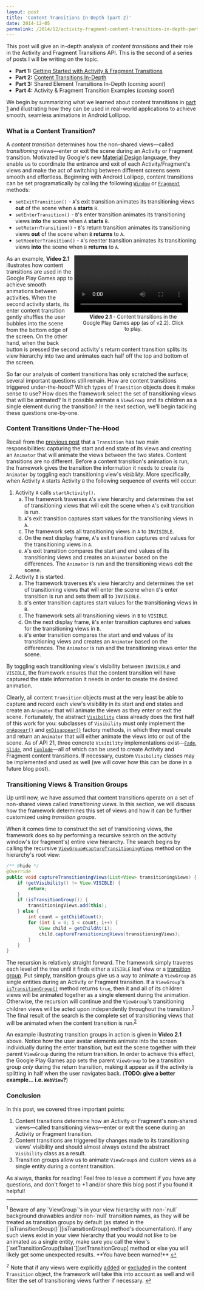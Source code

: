 ```yaml
---
layout: post
title: 'Content Transitions In-Depth (part 2)'
date: 2014-12-05
permalink: /2014/12/activity-fragment-content-transitions-in-depth-part2.html
---
```


This post will give an in-depth analysis of _content transitions_ and their role in the Activity and Fragment Transitions API. This is the second of a series of posts I will be writing on the topic.

* **Part 1:** [Getting Started with Activity & Fragment Transitions][part1]
* **Part 2:** [Content Transitions In-Depth][part2]
* **Part 3:** Shared Element Transitions In-Depth (_coming soon!_)
* **Part 4:** Activity & Fragment Transition Examples (_coming soon!_)

We begin by summarizing what we learned about content transitions in [part 1][part1] and illustrating how they can be used in real-world applications to achieve smooth, seamless animations in Android Lollipop.

### What is a Content Transition?

<!--morestart-->

A _content transition_ determines how the non-shared views&mdash;called _transitioning views_&mdash;enter or exit the scene during an Activity or Fragment transition. Motivated by Google's new [Material Design][MaterialDesignMeaningfulTransitions] language, they enable us to coordinate the entrance and exit of each Activity/Fragment's views and make the act of switching between different screens seem smooth and effortless. Beginning with Android Lollipop, content transitions can be set programatically by calling the following [`Window`][Window] or [`Fragment`][Fragment] methods:

* `setExitTransition()` - `A`'s exit transition animates its transitioning views **out** of the scene when `A` **starts** `B`.
* `setEnterTransition()` - `B`'s enter transition animates its transitioning views **into** the scene when `A` **starts** `B`.
* `setReturnTransition()` - `B`'s return transition animates its transitioning views **out** of the scene when `B` **returns** to `A`.
* `setReenterTransition()` - `A`'s reenter transition animates its transitioning views **into** the scene when `B` **returns** to `A`.

<!--more-->

<div style="width:290px;margin-right:35px;float:right" poster="/assets/videos/posts/2014/12/05/games-opt.png" preload="none">
  <div class="framed-nexus6-port">
  <video id="figure21" onclick="playPause('figure21')">
    <source src="/assets/videos/posts/2014/12/05/games-opt.mp4" type="video/mp4">
    <source src="/assets/videos/posts/2014/12/05/games-opt.webm" type="video/webm">
    <source src="/assets/videos/posts/2014/12/05/games-opt.ogv" type="video/ogg">
  </video>
  </div>
  <div style="font-size:10pt;margin-left:20px;margin-bottom:30px">
    <p class="img-caption" style="margin-top:3px;margin-bottom:10px;text-align: center;"><strong>Video 2.1</strong> - Content transitions in the Google Play Games app (as of v2.2). Click to play.</p>
  </div>
</div>

As an example, **Video 2.1** illustrates how content transitions are used in the Google Play Games app to achieve smooth animations between activities. When the second activity starts, its enter content transition gently shuffles the user bubbles into the scene from the bottom edge of the screen. On the other hand, when the back button is pressed the second activity's return content transition splits its view hierarchy into two and animates each half off the top and bottom of the screen.

So far our analysis of content transitions has only scratched the surface; several important questions still remain. How are content transitions triggered under-the-hood? Which types of `Transition` objects does it make sense to use? How does the framework select the set of transitioning views that will be animated? Is it possible animate a `ViewGroup` and its children as a single element during the transition? In the next section, we'll begin tackling these questions one-by-one.

### Content Transitions Under-The-Hood

Recall from the [previous post][part1] that a `Transition` has two main responsibilities: capturing the start and end state of its views and creating an `Animator` that will animate the views between the two states. Content transitions are no different. Before a content transition's animation is run, the framework gives the transition the information it needs to create its `Animator` by toggling each transitioning view's _visibility_. More specifically, when Activity `A` starts Activity `B` the following sequence of events will occur:

<ol>
<li>Activity <code>A</code> calls <code>startActivity()</code>.
<ol style="list-style-type: lower-alpha;">
<li>The framework traverses <code>A</code>'s view hierarchy and determines the set of transitioning views that will exit the scene when <code>A</code>'s exit transition is run.</li>
<li><code>A</code>'s exit transition captures start values for the transitioning views in <code>A</code>.</li>
<li>The framework sets all transitioning views in <code>A</code> to <code>INVISIBLE</code>.</li>
<li>On the next display frame, <code>A</code>'s exit transition captures end values for the transitioning views in <code>A</code>.</li>
<li><code>A</code>'s exit transition compares the start and end values of its transitioning views and creates an <code>Animator</code> based on the differences. The <code>Animator</code> is run and the transitioning views exit the scene.</li>
</ol>
</li>
<li>Activity <code>B</code> is started.
<ol style="list-style-type: lower-alpha;">
<li>The framework traverses <code>B</code>'s view hierarchy and determines the set of transitioning views that will enter the scene when <code>B</code>'s enter transition is run and sets them all to <code>INVISIBLE</code>.</li>
<li><code>B</code>'s enter transition captures start values for the transitioning views in <code>B</code>.</li>
<li>The framework sets all transitioning views in <code>B</code> to <code>VISIBLE</code>.</li>
<li>On the next display frame, <code>B</code>'s enter transition captures end values for the transitioning views in <code>B</code>.</li>
<li><code>B</code>'s enter transition compares the start and end values of its transitioning views and creates an <code>Animator</code> based on the differences. The <code>Animator</code> is run and the transitioning views enter the scene.</li>
</ol>
</li>
</ol>

By toggling each transitioning view's visibility between `INVISIBLE` and `VISIBLE`, the framework ensures that the content transition will have captured the state information it needs in order to create the desired animation.

Clearly, all content `Transition` objects must at the very least be able to capture and record each view's visibility in its start and end states and create an `Animator` that will animate the views as they enter or exit the scene. Fortunately, the abstract [`Visibility`][Visibility] class already does the first half of this work for you: subclasses of `Visibility` must only implement the [`onAppear()`][onAppear] and [`onDisappear()`][onDisappear] factory methods, in which they must create and return an `Animator` that will either animate the views into or out of the scene. As of API 21, three concrete `Visibility` implementations exist&mdash;[`Fade`][Fade], [`Slide`][Slide], and [`Explode`][Explode]&mdash;all of which can be used to create Activity and Fragment content transitions. If necessary, custom `Visibility` classes may be implemented and used as well (we will cover how this can be done in a future blog post).

### Transitioning Views & Transition Groups

Up until now, we have assumed that content transitions operate on a set of non-shared views called _transitioning views_. In this section, we will discuss how the framework determines this set of views and how it can be further customized using _transition groups_.

When it comes time to construct the set of transitioning views, the framework does so by performing a recursive search on the activity window's (or fragment's) entire view hierarchy. The search begins by calling the recursive [`ViewGroup#captureTransitioningViews`][ViewGroup#captureTransitioningViews] method on the hierarchy's root view:

```java
/** @hide */
@Override
public void captureTransitioningViews(List<View> transitioningViews) {
    if (getVisibility() != View.VISIBLE) {
        return;
    }
    if (isTransitionGroup()) {
        transitioningViews.add(this);
    } else {
        int count = getChildCount();
        for (int i = 0; i < count; i++) {
            View child = getChildAt(i);
            child.captureTransitioningViews(transitioningViews);
        }
    }
}
```

The recursion is relatively straight forward. The framework simply traveres each level of the tree until it finds either a `VISIBLE` leaf view or a [transition group][isTransitionGroup]. Put simply, transition groups give us a way to animate a `ViewGroup` as single entities during an Activity or Fragment transition. If a `ViewGroup`'s [`isTransitionGroup()`][isTransitionGroup] method returns `true`, then it and all of its children views will be animated together as a single element during the animation. Otherwise, the recursion will continue and the `ViewGroup`'s transitioning children views will be acted upon independently throughout the transition.<sup><a href="#footnote1" id="ref1">1</a></sup> The final result of the search is the complete set of transitioning views that will be animated when the content transition is run.<sup><a href="#footnote2" id="ref2">2</a></sup>

An example illustrating transition groups in action is given in **Video 2.1** above. Notice how the user avatar elements animate into the screen individually during the enter transition, but exit the scene together with their parent `ViewGroup` during the return transition. In order to achieve this effect, the Google Play Games app sets the parent `ViewGroup` to be a transition group _only_ during the return transition, making it appear as if the activity is splitting in half when the user navigates back. (**TODO: give a better example... i.e. `WebView`?**)

### Conclusion

In this post, we covered three important points:

1. Content transitions determine how an Activity or Fragment's non-shared views—called transitioning views—enter or exit the scene during an Activity or Fragment transition.
2. Content transitions are triggered by changes made to its transitioning views' visibility and should almost always extend the abstract `Visibility` class as a result.
3. Transition groups allow us to animate `ViewGroup`s and custom views as a single entity during a content transition.

As always, thanks for reading! Feel free to leave a comment if you have any questions, and don't forget to +1 and/or share this blog post if you found it helpful!

<hr class="footnote-divider"/>
<sup id="footnote1">1</sup> Beware of any `ViewGroup`'s in your view hierarchy with non-`null` background drawables and/or non-`null` transition names, as they will be treated as transition groups by default (as stated in the [`isTransitionGroup()`][isTransitionGroup] method's documentation). If any such views exist in your view hierarchy that you would not like to be animated as a single entity, make sure you call the view's [`setTransitionGroup(false)`][setTransitionGroup] method or else you will likely get some unexpected results. **You have been warned!** <a href="#ref1" title="Jump to footnote 1.">&#8617;</a>

<sup id="footnote2">2</sup> Note that if any views were explicitly [added][addTarget] or [excluded][excludeTarget] in the content `Transition` object, the framework will take this into account as well and will filter the set of transitioning views further if necessary. <a href="#ref2" title="Jump to footnote 2.">&#8617;</a>

  [Visibility]: https://developer.android.com/reference/android/transition/Visibility.html
  [onAppear]: https://developer.android.com/reference/android/transition/Visibility.html#onAppear(android.view.ViewGroup,%20android.transition.TransitionValues,%20int,%20android.transition.TransitionValues,%20int)
  [onDisappear]: https://developer.android.com/reference/android/transition/Visibility.html#onDisappear(android.view.ViewGroup,%20android.transition.TransitionValues,%20int,%20android.transition.TransitionValues,%20int)
  [Fade]: https://developer.android.com/reference/android/transition/Fade.html
  [Explode]: https://developer.android.com/reference/android/transition/Explode.html
  [Slide]: https://developer.android.com/reference/android/transition/Slide.html

  [ViewGroup#captureTransitioningViews]: https://github.com/android/platform_frameworks_base/blob/lollipop-release/core/java/android/view/ViewGroup.java#L6243-L6258
  [isTransitionGroup]: https://developer.android.com/reference/android/view/ViewGroup.html#isTransitionGroup()
  [setTransitionGroup]: http://developer.android.com/reference/android/view/ViewGroup.html#setTransitionGroup(boolean)

  [setExitTransition]: https://developer.android.com/reference/android/view/Window.html#setExitTransition(android.transition.Transition)
  [setEnterTransition]: https://developer.android.com/reference/android/view/Window.html#setEnterTransition(android.transition.Transition)
  [setReturnTransition]: https://developer.android.com/reference/android/view/Window.html#setReturnTransition(android.transition.Transition)
  [setReenterTransition]: https://developer.android.com/reference/android/view/Window.html#setReenterTransition(android.transition.Transition)
  [Fragment#setExitTransition]: https://developer.android.com/reference/android/app/Fragment.html#setExitTransition(android.transition.Transition)
  [Fragment#setEnterTransition]: https://developer.android.com/reference/android/app/Fragment.html#setEnterTransition(android.transition.Transition)
  [Fragment#setReturnTransition]: https://developer.android.com/reference/android/app/Fragment.html#setReturnTransition(android.transition.Transition)
  [Fragment#setReenterTransition]: https://developer.android.com/reference/android/app/Fragment.html#setReenterTransition(android.transition.Transition)

  [addTarget]: https://developer.android.com/reference/android/transition/Transition.html#addTarget(android.view.View)
  [excludeTarget]: https://developer.android.com/reference/android/transition/Transition.html#excludeTarget(android.view.View,%20boolean)

  [Window]: http://developer.android.com/reference/android/view/Window.html
  [Fragment]: http://developer.android.com/reference/android/app/Fragment.html

  [MaterialDesignMeaningfulTransitions]: http://www.google.com/design/spec/animation/meaningful-transitions.html

  [part1]: /2014/12/activity-fragment-transitions-in-android-lollipop-part1.html
  [part2]: /2014/12/content-transitions-in-depth-part2.html
  [part3]: /2014/11/shared-element-transitions-in-depth-part3.html

